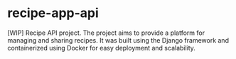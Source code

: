 # recipe-app-api
[WIP] Recipe API project.
The project aims to provide a platform for managing and sharing recipes. It was built using the Django framework and containerized using Docker for easy deployment and scalability.
